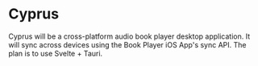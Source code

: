 # Cyprus
Cyprus will be a cross-platform audio book player desktop application. It will sync across devices using the Book Player iOS App's sync API. The plan is to use Svelte + Tauri.

